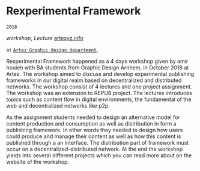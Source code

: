 Rexperimental Framework
=======
`2018`

_workshop_, _Lecture_
[artexyz.info](https://artexyz.info)

`at` [`Artez Graphic design department`](https://www.artez.nl/en/course/graphic-design),

Rexperimental Framework happened as a 4 days workshop given by amir houieh  with BA students from Graphic Design Arnhem, in October 2018 at Artez. The workshop aimed to discuss and develop experimental publishing frameworks in our digital realm based on decentralized and distributed networks. The workshop consist of 4 lectures and one project assignment. The workshop was an extension to REPUB project. The lectures introduces topics such as content flow in digital environments, the fundamental of the web and decentralized networks like p2p.

As the assignment students needed to design an alternative model for content production and consumption as well as distribution in form a publishing framework. In other words they needed to design how users could produce and manage their content as well as how this content is published through a an interface. The distribution part of framework must occur on a decentralized-distributed network.
At the end the workshop yields into several different projects which you can read more about on the website of the workshop.
